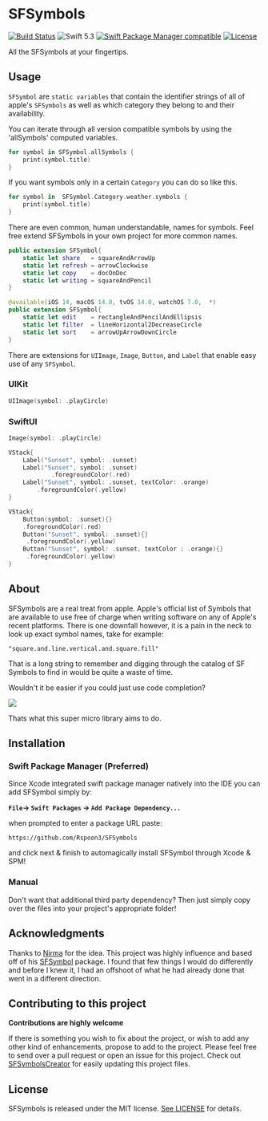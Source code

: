 # SFSymbols
[![Build Status](https://travis-ci.org/Nirma/SFSymbol.svg?branch=master)](https://travis-ci.org/Nirma/SFSymbol)
![Swift 5.3](https://img.shields.io/badge/Swift-5.3-orange.svg)
[![Swift Package Manager compatible](https://img.shields.io/badge/Swift%20Package%20Manager-compatible-purple.svg)](https://github.com/apple/swift-package-manager)
[![License](http://img.shields.io/:license-mit-blue.svg)](http://doge.mit-license.org)

All the SFSymbols at your fingertips.

## Usage 
`SFSymbol` are `static variables` that contain the identifier strings of all of apple's `SFSymbols` as well as which category they belong to and their availability.

You can iterate through all version compatible symbols by using the 'allSymbols' computed variables.

```swift
for symbol in SFSymbol.allSymbols {
	print(symbol.title)
}
```


If you want symbols only in a certain `Category` you can do so like this.

```swift
for symbol in  SFSymbol.Category.weather.symbols {
	print(symbol.title)
}
```


There are even common, human understandable, names for symbols. Feel free extend SFSymbols in your own project for more common names.

```swift
public extension SFSymbol{
    static let share   = squareAndArrowUp
    static let refresh = arrowClockwise
    static let copy    = docOnDoc
    static let writing = squareAndPencil
}

@available(iOS 14, macOS 14.0, tvOS 14.0, watchOS 7.0,  *)
public extension SFSymbol{
    static let edit    = rectangleAndPencilAndEllipsis
    static let filter  = lineHorizontal2DecreaseCircle
    static let sort    = arrowUpArrowDownCircle
}
```

There are extensions for `UIImage`, `Image`, `Button`, and `Label` that enable easy use of any `SFSymbol`.


### UIKit

```swift
UIImage(symbol: .playCircle)
```


### SwiftUI

```swift
Image(symbol: .playCircle)
```


```swift
VStack{
	Label("Sunset", symbol: .sunset)
	Label("Sunset", symbol: .sunset)
		    .foregroundColor(.red)
	Label("Sunset", symbol: .sunset, textColor: .orange)
        .foregroundColor(.yellow)
}
```


```swift
VStack{
	Button(symbol: .sunset){}
    .foregroundColor(.red)
	Button("Sunset", symbol: .sunset){}
     .foregroundColor(.yellow)
	Button("Sunset", symbol: .sunset, textColor : .orange){}
     .foregroundColor(.yellow)
}
```
                    
## About 
SFSymbols are a real treat from apple. Apple's official list of Symbols that are available to use free of charge when writing software on any of Apple's recent platforms. There is one downfall however, it is a pain in the neck to look up exact symbol names, take for example: 

`"square.and.line.vertical.and.square.fill"`

That is a long string to remember and digging through the catalog of SF Symbols to find in would be quite a waste of time.

Wouldn't it be easier if you could just use code completion?

![](https://media.giphy.com/media/jQ7lTLsv2poo2qLkUA/giphy.gif)

Thats what this super micro library aims to do.

## Installation 

### Swift Package Manager (Preferred)
Since Xcode integrated swift package manager natively into the IDE you can add SFSymbol simply by:

**`File`-> `Swift Packages` -> `Add Package Dependency...`**

when prompted to enter a package URL paste: 

`https://github.com/Rspoon3/SFSymbols` 


and click next & finish to automagically install SFSymbol through Xcode & SPM!

### Manual 
Don't want that additional third party dependency? Then just simply copy over the files into your project's appropriate folder!

## Acknowledgments ##

Thanks to [Nirma](https://github.com/Nirma) for the idea. This project was highly influence and based off of his [SFSymbol](https://github.com/Nirma/SFSymbol) package. I found that few things I would do differently and before I knew it, I had an offshoot of what he had already done that went in a different direction.

## Contributing to this project
**Contributions are highly welcome**

If there is something you wish to fix about the project, or wish to add any other kind of enhancements, propose to add to the project. Please feel free to send over a pull request 
or open an issue for this project. Check out [SFSymbolsCreator](https://github.com/Rspoon3/SFSymbolCreator) for easily updating this project files.

## License

SFSymbols is released under the MIT license. [See LICENSE](https://github.com/Rspoon3/SFSymbols/blob/main/LICENSE) for details.
